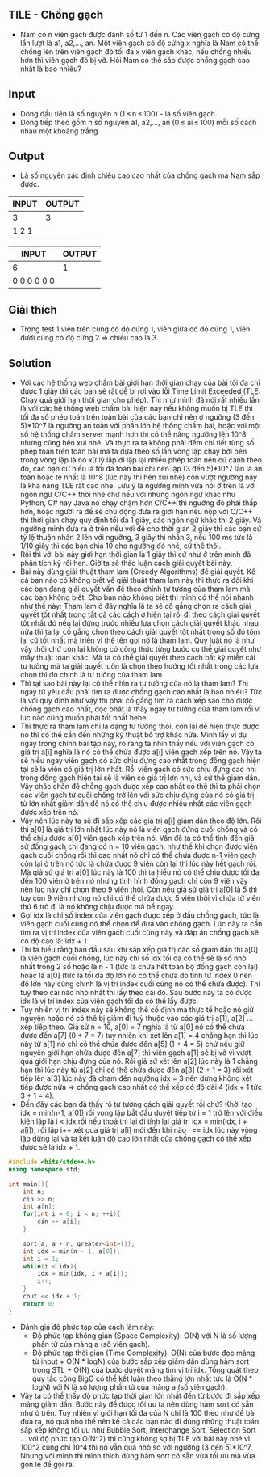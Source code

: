 ## TILE - Chồng gạch
- Nam có n viên gạch được đánh số từ 1 đến n. Các viên gạch có độ cứng lần lượt là a1, a2,..., an. Một viên gạch có độ cứng x nghĩa là Nam có thể chồng lên trên viên gạch đó tối đa x viên gạch khác, nếu chồng nhiều hơn thì viên gạch đó bị vỡ. Hỏi Nam có thể sắp được chồng gạch cao nhất là bao nhiêu?

## Input
- Dòng đầu tiên là số nguyên n (1 ≤ n ≤ 100) - là số viên gạch.
- Dòng tiếp theo gồm n số nguyên a1, a2,..., an (0 ≤ ai ≤ 100) mỗi số cách nhau một khoảng trắng.

## Output
- Là số nguyên xác định chiều cao cao nhất của chồng gạch mà Nam sắp được.

| INPUT | OUTPUT |
| ----- | ------ |
| 3     | 3      |
| 1 2 1 |        |

| INPUT       | OUTPUT |
| ----------- | ------ |
| 6           | 1      |
| 0 0 0 0 0 0 |        |

## Giải thích
- Trong test 1 viên trên cùng có độ cứng 1, viên giữa có độ cứng 1, viên dưới cùng có độ cứng 2 => chiều cao là 3.

## Solution
- Với các hệ thống web chấm bài giới hạn thời gian chạy của bài tối đa chỉ được 1 giây thì các bạn sẽ rất dễ bị rơi vào lỗi Time Limit Exceeded (TLE: Chạy quá giới hạn thời gian cho phép). Thì như mình đã nói rất nhiều lần là với các hệ thống web chấm bài hiện nay nếu không muốn bị TLE thì tối đa số phép toán trên toàn bài của các bạn chỉ nên ở ngưỡng (3 đến 5)*10^7 là ngưỡng an toàn với phần lớn hệ thống chấm bài, hoặc với một số hệ thống chấm server mạnh hơn thì có thể nâng ngưỡng lên 10^8 nhưng cũng hên xui nhé. Và thực ra ta không phải đếm chi tiết từng số phép toán trên toàn bài mà ta dựa theo số lần vòng lặp chạy bởi bên trong vòng lặp là nó xử lý lặp đi lặp lại nhiều phép toán nên cứ canh theo đó, các bạn cứ hiểu là tối đa toàn bài chỉ nên lặp (3 đến 5)*10^7 lần là an toàn hoặc tệ nhất là 10^8 (lúc này thì hên xui nhé) còn vượt ngưỡng này là khả năng TLE rất cao nhe. Lưu ý là ngưỡng mình vừa nói ở trên là với ngôn ngữ C/C++ thôi nhé chứ nếu với những ngôn ngữ khác như Python, C# hay Java nó chạy chậm hơn C/C++ thì ngưỡng đó phải thấp hơn, hoặc người ra đề sẽ chủ động đưa ra giới hạn nếu nộp với C/C++ thì thời gian chạy quy định tối đa 1 giây, các ngôn ngữ khác thì 2 giây. Và ngưỡng mình đưa ra ở trên nếu với đề cho thời gian 2 giây thì các bạn cứ tỷ lệ thuận nhân 2 lên với ngưỡng, 3 giây thì nhân 3, nếu 100 ms tức là 1/10 giây thì các bạn chia 10 cho ngưỡng đó nhé, cứ thế thôi.
- Rồi thì với bài này giới hạn thời gian là 1 giây thì cứ như ở trên mình đã phân tích kỹ rồi hen. Giờ ta sẽ thảo luận cách giải quyết bài này.
- Bài này dùng giải thuật tham lam (Greedy Algorithms) để giải quyết. Kể cả bạn nào có không biết về giải thuật tham lam này thì thực ra đôi khi các bạn đang giải quyết vấn đề theo chính tư tưởng của tham lam mà các bạn không biết. Cho bạn nào không biết thì mình có thể nói nhanh như thế này: Tham lam ở đây nghĩa là ta sẽ cố gắng chọn ra cách giải quyết tốt nhất trong tất cả các cách ở hiện tại rồi đi theo cách giải quyết tốt nhất đó nếu lại đứng trước nhiều lựa chọn cách giải quyết khác nhau nữa thì ta lại cố gắng chọn theo cách giải quyết tốt nhất trong số đó tóm lại cứ tốt nhất mà triển vì thế tên gọi nó là tham lam. Quy luật nó là như vậy thôi chứ còn lại không có công thức từng bước cụ thể giải quyết như mấy thuật toán khác. Mà ta có thể giải quyết theo cách bất kỳ miễn cái tư tưởng mà ta giải quyết luôn là chọn theo hướng tốt nhất trong các lựa chọn thì đó chính là tư tưởng của tham lam
- Thì tại sao bài này lại có thể nhìn ra tư tưởng của nó là tham lam? Thì ngay từ yêu cầu phải tìm ra được chồng gạch cao nhất là bao nhiêu? Tức là với quy định như vậy thì phải cố gắng tìm ra cách xếp sao cho được chồng gạch cao nhất, đọc phát là thấy ngay tư tưởng của tham lam rồi vì lúc nào cũng muốn phải tốt nhất hehe
- Thì thực ra tham lam chỉ là dạng tư tưởng thôi, còn lại để hiện thực được nó thì có thể cần đến những kỹ thuật bổ trợ khác nữa. Mình lấy ví dụ ngay trong chính bài tập này, rõ ràng ta nhìn thấy nếu với viên gạch có giá trị a[i] nghĩa là nó có thể chứa được a[i] viên gạch xếp trên nó. Vậy ta sẽ hiểu ngay viên gạch có sức chịu đựng cao nhất trong đống gạch hiện tại sẽ là viên có giá trị lớn nhất. Rồi viên gạch có sức chịu đựng cao nhì trong đống gạch hiện tại sẽ là viên có giá trị lớn nhì, và cứ thế giảm dần. Vậy chắc chắn để chồng gạch được xếp cao nhất có thể thì ta phải chọn các viên gạch từ cuối chồng trở lên với sức chịu đựng của nó có giá trị từ lớn nhất giảm dần để nó có thể chịu được nhiều nhất các viên gạch được xếp trên nó.
- Vậy nên lúc này ta sẽ đi sắp xếp các giá trị a[i] giảm dần theo độ lớn. Rồi thì a[0] là giá trị lớn nhất lúc này nó là viên gạch đứng cuối chồng và có thể chịu được a[0] viên gạch xếp trên nó. Vấn đề ta có thể tính đến giả sử đống gạch chỉ đang có n = 10 viên gạch, như thế khi chọn được viên gạch cuối chồng rồi thì cao nhất nó chỉ có thể chứa được n-1 viên gạch còn lại ở trên nó tức là chứa được 9 viên còn lại thì lúc này hết gạch rồi. Mà giả sử giá trị a[0] lúc này là 100 thì ta hiểu nó có thể chịu được tối đa đến 100 viên ở trên nó nhưng tình hình đống gạch chỉ còn 9 viên vậy nên lúc này chỉ chọn theo 9 viên thôi. Còn nếu giả sử giá trị a[0] là 5 thì tuy còn 9 viên nhưng nó chỉ có thể chứa được 5 viên thôi vì chứa từ viên thứ 6 trở đi là nó không chịu được mà bể ngay.
- Gọi idx là chỉ số index của viên gạch được xếp ở đầu chồng gạch, tức là viên gạch cuối cùng có thể chọn để đưa vào chồng gạch. Lúc này ta cần tìm ra vị trí index của viên gạch cuối cùng này và đáp án chồng gạch sẽ có độ cao là: idx + 1.
- Thì ta hiểu rằng ban đầu sau khi sắp xếp giá trị các số giảm dần thì a[0] là viên gạch cuối chồng, lúc này chỉ số idx tối đa có thể sẽ là số nhỏ nhất trong 2 số hoặc là n - 1 (tức là chứa hết toàn bộ đống gạch còn lại) hoặc là a[0] (tức là tối đa độ lớn nó có thể chứa do tính từ index 0 nên độ lớn này cũng chính là vị trí index cuối cùng nó có thể chứa được). Thì tuỳ theo cái nào nhỏ nhất thì lấy theo cái đó. Sau bước này ta có được idx là vị trí index của viên gạch tối đa có thể lấy được.
- Tuy nhiên vị trí index này sẽ không thể cố định mà thực tế hoặc nó giữ nguyên hoặc nó có thể bị giảm đi tuỳ thuộc vào các giá trị a[1], a[2] ... xép tiếp theo. Giả sử n = 10, a[0] = 7 nghĩa là từ a[0] nó có thể chứa được đến a[7] (0 + 7 = 7) tuy nhiên khi xét lên a[1] = 4 chẳng hạn thì lúc này từ a[1] nó chỉ có thể chứa được đến a[5] (1 + 4 = 5) chứ nếu giữ nguyên giới hạn chứa được đến a[7] thì viên gạch a[1] sẽ bị vỡ vì vượt quá giới hạn chịu đựng của nó. Rồi giả sử xét lên a[2] lúc này là 1 chẳng hạn thì lúc này từ a[2] chỉ có thể chứa được đến a[3] (2 + 1 = 3) rồi xét tiếp lên a[3] lúc này đã chạm đến ngưỡng idx = 3 nên dừng không xét tiếp được nữa => chồng gạch cao nhất có thể xếp có độ dài 4 (idx + 1 tức 3 + 1 = 4).
- Đến đây các bạn đã thấy rõ tư tưởng cách giải quyết rồi chứ? Khởi tạo idx = min(n-1, a[0]) rồi vòng lặp bắt đầu duyệt tiếp từ i = 1 trở lên với điều kiện lặp là i < idx rồi nếu thoả thì lại đi tính lại giá trị idx = min(idx, i + a[i]); rồi lặp i++ xét qua giá trị a[i] mới đến khi nào i == idx lúc này vòng lặp dừng lại và ta kết luận độ cao lớn nhất của chồng gạch có thể xếp được sẽ là idx + 1.

```c++
#include <bits/stdc++.h>
using namespace std;

int main(){
    int n;
    cin >> n;
    int a[n];
    for(int i = 0; i < n; ++i){
        cin >> a[i];
    }

    sort(a, a + n, greater<int>());
    int idx = min(n - 1, a[0]);
    int i = 1;
    while(i < idx){
        idx = min(idx, i + a[i]);
        i++;
    }
    cout << idx + 1;
    return 0;
}
```

- Đánh giá độ phức tạp của cách làm này:
  - Độ phức tạp không gian (Space Complexity): O(N) với N là số lượng phần tử của mảng a (số viên gạch).
  - Độ phức tạp thời gian (Time Complexity): O(N) của bước đọc mảng từ input + O(N * logN) của bước sắp xếp giảm dần dùng hàm sort trong STL + O(N) của bước duyệt mảng tìm vị trí idx. Tổng quát theo quy tắc cộng BigO có thể kết luận theo thằng lớn nhất tức là O(N * logN) với N là số lượng phần tử của mảng a (số viên gạch).
- Vậy ta có thể thấy độ phức tạp thời gian lớn nhất đến từ bước đi sắp xếp mảng giảm dần. Bước này để được tối ưu ta nên dùng hàm sort có sẵn như ở trên. Tuy nhiên vì giới hạn tối đa của N chỉ là 100 theo như đề bài đưa ra, nó quá nhỏ thế nên kể cả các bạn nào đi dùng những thuật toán sắp xếp không tối ưu như Bubble Sort, Interchange Sort, Selection Sort ... với độ phức tạp O(N^2) thì cũng không sợ bị TLE với bài này nhé vì 100^2 cũng chỉ 10^4 thì nó vẫn quá nhỏ so với ngưỡng (3 đến 5)*10^7. Nhưng với mình thì mình thích dùng hàm sort có sẵn vừa tối ưu mà vừa gọn lẹ để gọi ra.
